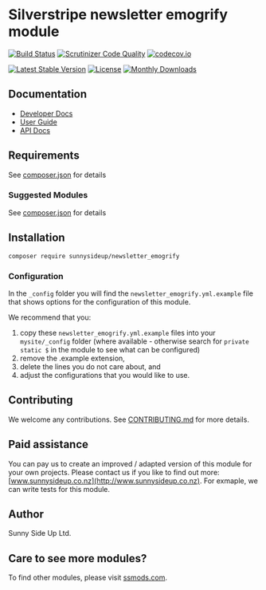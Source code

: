 # Silverstripe newsletter emogrify module
[![Build Status](https://travis-ci.org/sunnysideup/silverstripe-newsletter_emogrify.svg?branch=master)](https://travis-ci.org/sunnysideup/silverstripe-newsletter_emogrify)
[![Scrutinizer Code Quality](https://scrutinizer-ci.com/g/sunnysideup/silverstripe-newsletter_emogrify/badges/quality-score.png?b=master)](https://scrutinizer-ci.com/g/sunnysideup/silverstripe-newsletter_emogrify/?branch=master)
[![codecov.io](https://codecov.io/github/sunnysideup/silverstripe-newsletter_emogrify/coverage.svg?branch=master)](https://codecov.io/github/sunnysideup/silverstripe-newsletter_emogrify?branch=master)

[![Latest Stable Version](https://poser.pugx.org/sunnysideup/newsletter_emogrify/version)](https://packagist.org/packages/sunnysideup/newsletter_emogrify)
[![License](https://poser.pugx.org/sunnysideup/newsletter_emogrify/license)](https://packagist.org/packages/sunnysideup/newsletter_emogrify)
[![Monthly Downloads](https://poser.pugx.org/sunnysideup/newsletter_emogrify/d/monthly)](https://packagist.org/packages/sunnysideup/newsletter_emogrify)


## Documentation



 * [Developer Docs](docs/en/INDEX.md)
 * [User Guide](docs/en/userguide.md)
 * [API Docs](http://docs.ssmods.com/sunnysideup/newsletter_emogrify/classes.xhtml)


## Requirements



See [composer.json](composer.json) for details


### Suggested Modules



See [composer.json](composer.json) for details


## Installation


```
composer require sunnysideup/newsletter_emogrify
```

### Configuration



In the `_config` folder you will find the `newsletter_emogrify.yml.example`
file that shows options for the configuration of this module.

We recommend that you:

  1. copy these `newsletter_emogrify.yml.example` files into your
`mysite/_config` folder (where available - otherwise search for `private static $` in the module to see what can be configured)
  2. remove the .example extension,
  3. delete the lines you do not care about, and
  4. adjust the configurations that you would like to use.


## Contributing



We welcome any contributions. See [CONTRIBUTING.md](CONTRIBUTING.md) for more details.

## Paid assistance



You can pay us to create an improved / adapted version of this module for your own projects.  Please contact us if you like to find out more: [www.sunnysideup.co.nz](http://www.sunnysideup.co.nz).  For exmaple, we can write tests for this module.  

## Author



Sunny Side Up Ltd.


## Care to see more modules?

To find other modules, please visit [ssmods.com](http://ssmods.com/).
